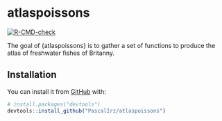 
<!-- README.md is generated from README.Rmd. Please edit that file -->

# atlaspoissons

<!-- badges: start -->

[![R-CMD-check](https://github.com/PascalIrz/atlaspoissons/actions/workflows/R-CMD-check.yaml/badge.svg)](https://github.com/PascalIrz/atlaspoissons/actions/workflows/R-CMD-check.yaml)
<!-- badges: end -->

The goal of {atlaspoissons} is to gather a set of functions to produce
the atlas of freshwater fishes of Britanny.

## Installation

You can install it from [GitHub](https://github.com/) with:

``` r
# install.packages("devtools")
devtools::install_github("PascalIrz/atlaspoissons")
```
